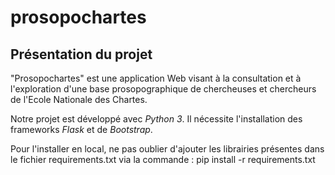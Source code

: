 # prosopochartes

## Présentation du projet

"Prosopochartes" est une application Web visant à la consultation et à l'exploration d'une base prosopographique de chercheuses et chercheurs de l'Ecole Nationale des Chartes.

Notre projet est développé avec *Python 3*. Il nécessite l'installation des frameworks *Flask* et de *Bootstrap*.

Pour l'installer en local, ne pas oublier d'ajouter les librairies présentes dans le fichier requirements.txt via la commande :
pip install -r requirements.txt
